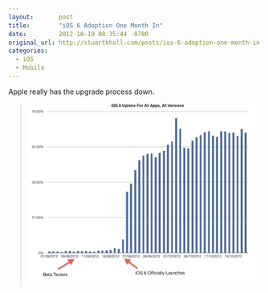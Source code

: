 ```yaml
---
layout:       post
title:        "iOS 6 Adoption One Month In"
date:         2012-10-19 08:35:44 -0700
original_url: http://stuartkhall.com/posts/ios-6-adoption-one-month-in
categories:
  - iOS
  - Mobile
---
```


Apple really has the upgrade process down.

 > 
 > 
 >  ![All Discovr Apps iOS6 Adoption](/assets/import/d87dba28e13515a848ed97fff38bf6d5.png) 
 > 
 > 
